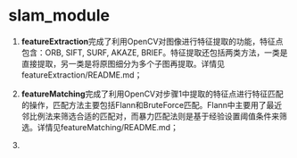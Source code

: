 # slam_module

1. **featureExtraction**完成了利用OpenCV对图像进行特征提取的功能，特征点包含：ORB, SIFT, SURF, AKAZE, BRIEF。特征提取还包括两类方法，一类是直接提取，另一类是将原图细分为多个子图再提取。详情见featureExtraction/README.md；
   
2. **featureMatching**完成了利用OpenCV对步骤1中提取的特征点进行特征匹配的操作，匹配方法主要包括Flann和BruteForce匹配。Flann中主要用了最近邻比例法来筛选合适的匹配对，而暴力匹配法则是基于经验设置阈值条件来筛选。详情见featureMatching/README.md；

3. 